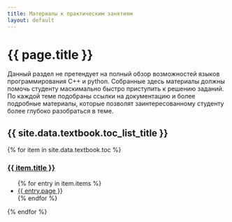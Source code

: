 ```yaml
---
title: Материалы к практическим занятиям
layout: default
---
```


# {{ page.title }}

Данный раздел не претендует на полный обзор возможностей языков программирования C++ и python. Собранные здесь материалы должны помочь студенту маскимально быстро приступить к решению заданий. По каждой теме подобраны ссылки на документацию и более подробные материалы, которые позволят заинтересованному студенту более глубоко разобраться в теме.

<h2>{{ site.data.textbook.toc_list_title }}</h2>
{% for item in site.data.textbook.toc %}
  <h3><a href="{{item.url }}">{{ item.title }}</a></h3>
  <ul>
  {% for entry in item.items %}
    <li><a href="{{ entry.url }}">{{ entry.page }}</a></li>
  {% endfor %}
  </ul>
{% endfor %}
